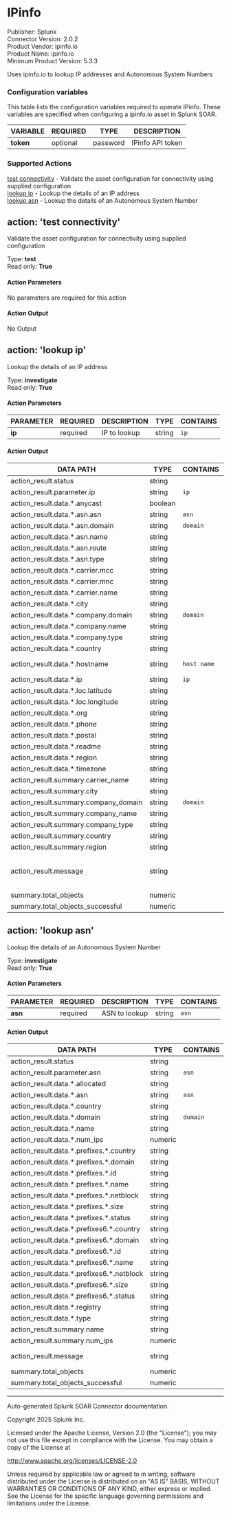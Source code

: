# IPinfo

Publisher: Splunk \
Connector Version: 2.0.2 \
Product Vendor: ipinfo.io \
Product Name: ipinfo.io \
Minimum Product Version: 5.3.3

Uses ipinfo.io to lookup IP addresses and Autonomous System Numbers

### Configuration variables

This table lists the configuration variables required to operate IPinfo. These variables are specified when configuring a ipinfo.io asset in Splunk SOAR.

VARIABLE | REQUIRED | TYPE | DESCRIPTION
-------- | -------- | ---- | -----------
**token** | optional | password | IPinfo API token |

### Supported Actions

[test connectivity](#action-test-connectivity) - Validate the asset configuration for connectivity using supplied configuration \
[lookup ip](#action-lookup-ip) - Lookup the details of an IP address \
[lookup asn](#action-lookup-asn) - Lookup the details of an Autonomous System Number

## action: 'test connectivity'

Validate the asset configuration for connectivity using supplied configuration

Type: **test** \
Read only: **True**

#### Action Parameters

No parameters are required for this action

#### Action Output

No Output

## action: 'lookup ip'

Lookup the details of an IP address

Type: **investigate** \
Read only: **True**

#### Action Parameters

PARAMETER | REQUIRED | DESCRIPTION | TYPE | CONTAINS
--------- | -------- | ----------- | ---- | --------
**ip** | required | IP to lookup | string | `ip` |

#### Action Output

DATA PATH | TYPE | CONTAINS | EXAMPLE VALUES
--------- | ---- | -------- | --------------
action_result.status | string | | success failed |
action_result.parameter.ip | string | `ip` | 8.8.8.8 |
action_result.data.\*.anycast | boolean | | True False |
action_result.data.\*.asn.asn | string | `asn` | AS15169 |
action_result.data.\*.asn.domain | string | `domain` | google.com |
action_result.data.\*.asn.name | string | | Google LLC |
action_result.data.\*.asn.route | string | | 8.8.8.0/24 |
action_result.data.\*.asn.type | string | | hosting |
action_result.data.\*.carrier.mcc | string | | 310 |
action_result.data.\*.carrier.mnc | string | | 150 |
action_result.data.\*.carrier.name | string | | AT&T |
action_result.data.\*.city | string | | Mountain View |
action_result.data.\*.company.domain | string | `domain` | google.com |
action_result.data.\*.company.name | string | | Google LLC |
action_result.data.\*.company.type | string | | hosting |
action_result.data.\*.country | string | | US |
action_result.data.\*.hostname | string | `host name` | google-public-dns-a.google.com |
action_result.data.\*.ip | string | `ip` | 8.8.8.8 |
action_result.data.\*.loc.latitude | string | | 37.3860 |
action_result.data.\*.loc.longitude | string | | -122.0840 |
action_result.data.\*.org | string | | AS15169 Google LLC |
action_result.data.\*.phone | string | | 650 |
action_result.data.\*.postal | string | | 94035 |
action_result.data.\*.readme | string | | https://ipinfo.io/missingauth |
action_result.data.\*.region | string | | California |
action_result.data.\*.timezone | string | | America/Los_Angeles |
action_result.summary.carrier_name | string | | AT&T |
action_result.summary.city | string | | Mountain View |
action_result.summary.company_domain | string | `domain` | google.com |
action_result.summary.company_name | string | | Google LLC |
action_result.summary.company_type | string | | hosting |
action_result.summary.country | string | | US |
action_result.summary.region | string | | California |
action_result.message | string | | Company type: hosting, Company domain: google.com, Company name: Google LLC |
summary.total_objects | numeric | | 1 |
summary.total_objects_successful | numeric | | 1 |

## action: 'lookup asn'

Lookup the details of an Autonomous System Number

Type: **investigate** \
Read only: **True**

#### Action Parameters

PARAMETER | REQUIRED | DESCRIPTION | TYPE | CONTAINS
--------- | -------- | ----------- | ---- | --------
**asn** | required | ASN to lookup | string | `asn` |

#### Action Output

DATA PATH | TYPE | CONTAINS | EXAMPLE VALUES
--------- | ---- | -------- | --------------
action_result.status | string | | success failed |
action_result.parameter.asn | string | `asn` | AS7922 |
action_result.data.\*.allocated | string | | 1997-02-14 |
action_result.data.\*.asn | string | `asn` | AS7922 |
action_result.data.\*.country | string | | US |
action_result.data.\*.domain | string | `domain` | comcast.net |
action_result.data.\*.name | string | | Comcast Cable Communications, LLC |
action_result.data.\*.num_ips | numeric | | 71211264 |
action_result.data.\*.prefixes.\*.country | string | | US |
action_result.data.\*.prefixes.\*.domain | string | | ccselink.com |
action_result.data.\*.prefixes.\*.id | string | | AKAMAI |
action_result.data.\*.prefixes.\*.name | string | | Akamai Technologies, Inc. |
action_result.data.\*.prefixes.\*.netblock | string | | 104.109.53.0/24 |
action_result.data.\*.prefixes.\*.size | string | | 256 |
action_result.data.\*.prefixes.\*.status | string | | REASSIGNMENT |
action_result.data.\*.prefixes6.\*.country | string | | US |
action_result.data.\*.prefixes6.\*.domain | string | | comcast.com |
action_result.data.\*.prefixes6.\*.id | string | | COMCAST6NET |
action_result.data.\*.prefixes6.\*.name | string | | Comcast Cable Communications, LLC |
action_result.data.\*.prefixes6.\*.netblock | string | | 2001:558::/29 |
action_result.data.\*.prefixes6.\*.size | string | | 633825300114114700748351602688 |
action_result.data.\*.prefixes6.\*.status | string | | ALLOCATION |
action_result.data.\*.registry | string | | arin |
action_result.data.\*.type | string | | isp |
action_result.summary.name | string | | Comcast Cable Communications, LLC |
action_result.summary.num_ips | numeric | | 71211264 |
action_result.message | string | | Num ips: 71211264, Name: Comcast Cable Communications, LLC |
summary.total_objects | numeric | | 1 |
summary.total_objects_successful | numeric | | 1 |

______________________________________________________________________

Auto-generated Splunk SOAR Connector documentation.

Copyright 2025 Splunk Inc.

Licensed under the Apache License, Version 2.0 (the "License");
you may not use this file except in compliance with the License.
You may obtain a copy of the License at

http://www.apache.org/licenses/LICENSE-2.0

Unless required by applicable law or agreed to in writing,
software distributed under the License is distributed on an "AS IS" BASIS,
WITHOUT WARRANTIES OR CONDITIONS OF ANY KIND, either express or implied.
See the License for the specific language governing permissions and limitations under the License.
